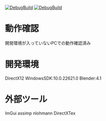 [![DebugBuild](https://github.com/kuro12237/CLEYERA/actions/workflows/DebugBuild.yml/badge.svg)](https://github.com/kuro12237/CLEYERA/actions/workflows/DebugBuild.yml)
[![DebugBuild](https://github.com/kuro12237/CLEYERA/actions/workflows/DebugBuild.yml/badge.svg)](https://github.com/kuro12237/CLEYERA/actions/workflows/DebugBuild.yml)

# 動作確認
  開発環境が入っていないPCでの動作確認済み

# 開発環境
  DirectX12 
  WindowsSDK:10.0.22621.0
  Blender:4.1

# 外部ツール
  ImGui
  assimp
  nlohmann
  DirectXTex
